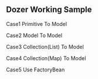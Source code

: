 ## Dozer Working Sample

Case1 Primitive To Model

Case2 Model To Model

Case3 Collection(List) To Model

Case4 Collection(Map) To Model

Case5 Use FactoryBean